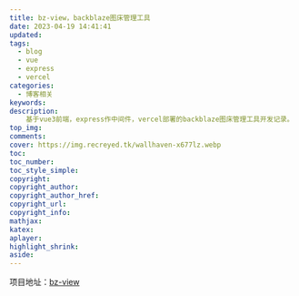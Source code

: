 ```yaml
---
title: bz-view，backblaze图床管理工具
date: 2023-04-19 14:41:41
updated:
tags:
  - blog
  - vue
  - express
  - vercel
categories:
  - 博客相关
keywords:
description:
    基于vue3前端，express作中间件，vercel部署的backblaze图床管理工具开发记录。
top_img:
comments:
cover: https://img.recreyed.tk/wallhaven-x677lz.webp
toc:
toc_number:
toc_style_simple:
copyright:
copyright_author:
copyright_author_href:
copyright_url:
copyright_info:
mathjax:
katex:
aplayer:
highlight_shrink:
aside:
---
```

项目地址：[bz-view](https://github.com/recreyed/bz-view)

